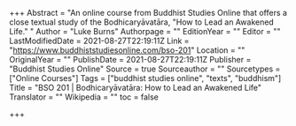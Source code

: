 +++
Abstract = "An online course from Buddhist Studies Online that offers a close textual study of the Bodhicaryāvatāra, \"How to Lead an Awakened Life.\" "
Author = "Luke Burns"
Authorpage = ""
EditionYear = ""
Editor = ""
LastModifiedDate = 2021-08-27T22:19:11Z
Link = "https://www.buddhiststudiesonline.com/bso-201"
Location = ""
OriginalYear = ""
PublishDate = 2021-08-27T22:19:11Z
Publisher = "Buddhist Studies Online"
Source = true
Sourceauthor = ""
Sourcetypes = ["Online Courses"]
Tags = ["buddhist studies online", "texts", "buddhism"]
Title = "BSO 201 | Bodhicaryāvatāra: How to Lead an Awakened Life"
Translator = ""
Wikipedia = ""
toc = false

+++

